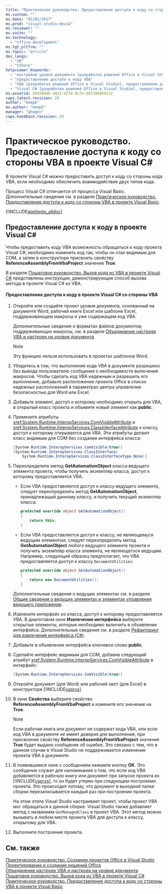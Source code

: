 ```yaml
---
title: "Практическое руководство. Предоставление доступа к коду со стороны VBA в проекте Visual C# | Microsoft Docs"
ms.custom: ""
ms.date: "02/02/2017"
ms.prod: "visual-studio-dev14"
ms.reviewer: ""
ms.suite: ""
ms.technology: 
  - "office-development"
ms.tgt_pltfrm: ""
ms.topic: "article"
dev_langs: 
  - "VB"
  - "CSharp"
helpviewer_keywords: 
  - "настройки уровня документа [разработка решений Office в Visual Studio], предоставление доступа к коду"
  - "предоставление доступа к коду VBA"
  - "VBA [разработка решений Office в Visual Studio], предоставление доступа к коду (настройки уровня документа)"
  - "Visual C# [разработка решений Office в Visual Studio], предоставление доступа к коду VBA"
ms.assetid: 56d5894b-4823-42f4-8c7e-d8739b859c52
caps.latest.revision: 25
author: "kempb"
ms.author: "kempb"
manager: "ghogen"
caps.handback.revision: 24
---
```

# Практическое руководство. Предоставление доступа к коду со стороны VBA в проекте Visual C# #
  В проекте Visual C\# можно предоставить доступ к коду со стороны кода VBA, если необходимо обеспечить взаимодействие двух типов кода.  
  
 Процесс Visual C\# отличается от процесса Visual Basic.  Дополнительные сведения см. в разделе [Практическое руководство. Предоставление доступа к коду со стороны VBA в проекте Visual Basic](../vsto/how-to-expose-code-to-vba-in-a-visual-basic-project.md).  
  
 [!INCLUDE[appliesto_alldoc](../vsto/includes/appliesto-alldoc-md.md)]  
  
## Предоставление доступа к коду в проекте Visual C\#  
 Чтобы предоставить коду VBA возможность обращаться к коду проекта Visual C\#, необходимо изменить код так, чтобы он стал видимым для COM, а затем в конструкторе присвоить свойству **ReferenceAssemblyFromVbaProject** значение **True**.  
  
 В разделе [Пошаговое руководство. Вызов кода из VBA в проекте Visual C&#35;](../vsto/walkthrough-calling-code-from-vba-in-a-visual-csharp-project.md) представлены инструкции, демонстрирующие способ вызова метода в проекте Visual C\# из VBA.  
  
#### Предоставление доступа к коду в проекте Visual C\# со стороны VBA  
  
1.  Откройте или создайте проект уровня документа, основанный на документе Word, рабочей книге Excel или шаблоне Excel, поддерживающем макросы и уже содержащем код VBA.  
  
     Дополнительные сведения о форматах файлов документов, поддерживающих макросы, см. в разделе [Объединение настроек VBA и настроек на уровне документа](../vsto/combining-vba-and-document-level-customizations.md).  
  
    > [!NOTE]  
    >  Эту функцию нельзя использовать в проектах шаблонов Word.  
  
2.  Убедитесь в том, что выполнение кода VBA в документе разрешено без вывода пользователю сообщения о необходимости включения макросов.  Чтобы сделать код VBA надежным и разрешить его выполнение, добавьте расположение проекта Office в список надежных расположений в параметрах центра управления безопасностью для Word или Excel.  
  
3.  Добавьте элемент, доступ к которому необходимо открыть для VBA, в открытый класс проекта и объявите новый элемент как **public**.  
  
4.  Примените атрибуты <xref:System.Runtime.InteropServices.ComVisibleAttribute> и <xref:System.Runtime.InteropServices.ClassInterfaceAttribute> к классу, доступ к которому открывается для VBA.  Эти атрибуты делают класс видимым для COM без создания интерфейса класса:  
  
    ```csharp  
    [System.Runtime.InteropServices.ComVisible(true)]  
    [System.Runtime.InteropServices.ClassInterface(  
        System.Runtime.InteropServices.ClassInterfaceType.None)]  
    ```  
  
5.  Переопределите метод **GetAutomationObject** класса ведущего элемента проекта, чтобы получить экземпляр класса, доступ к которому предоставляется VBA.  
  
    -   Если VBA предоставляется доступ к классу ведущего элемента, следует переопределить метод **GetAutomationObject**, принадлежащий данному классу, и получить текущий экземпляр класса:  
  
        ```csharp  
        protected override object GetAutomationObject()  
        {  
            return this;  
        }  
        ```  
  
    -   Если VBA предоставляется доступ к классу, не являющемуся ведущим элементом, следует переопределить метод **GetAutomationObject** любого ведущего элемента проекта и получить экземпляр класса элемента, не являющегося ведущим.  Например, следующий образец предполагает, что VBA предоставляется доступ к классу `DocumentUtilities`:  
  
        ```csharp  
        protected override object GetAutomationObject()  
        {  
            return new DocumentUtilities();  
        }  
        ```  
  
     Дополнительные сведения о ведущих элементах см. в разделе [Общие сведения о ведущих элементах и элементах управления ведущего приложения](../vsto/host-items-and-host-controls-overview.md).  
  
6.  Извлеките интерфейс из класса, доступ к которому предоставляется VBA.  В диалоговом окне **Извлечение интерфейса** выберите открытые элементы, которые необходимо включить в объявление интерфейса.  Дополнительные сведения см. в разделе [Рефакторинг для извлечения интерфейса &#40;C&#35;&#41;](../csharp-ide/extract-interface-refactoring-csharp.md).  
  
7.  Добавьте в объявление интерфейса ключевое слово **public**.  
  
8.  Сделайте интерфейс видимым для COM, добавив следующий атрибут <xref:System.Runtime.InteropServices.ComVisibleAttribute> в интерфейс:  
  
    ```csharp  
    [System.Runtime.InteropServices.ComVisible(true)]  
    ```  
  
9. Откройте документ \(для Word\) или рабочий лист \(для Excel\) в конструкторе [!INCLUDE[vsprvs](../sharepoint/includes/vsprvs-md.md)].  
  
10. В окне **Свойства** выберите свойство **ReferenceAssemblyFromVbaProject** и измените его значение на **True**.  
  
    > [!NOTE]  
    >  Если рабочая книга или документ не содержат кода VBA, или если код VBA в документе не имеет доверия для выполнения, при присвоении свойству **ReferenceAssemblyFromVbaProject** значения **True** будет выдано сообщение об ошибке.  Это связано с тем, что в данном случае в Visual Studio не поддерживается изменение проекта VBA в документе.  
  
11. В появившимся окне с сообщением нажмите кнопку **ОК**.  Это сообщение служит для напоминания о том, что если код VBA добавляется в рабочую книгу или документ при запуске проекта из [!INCLUDE[vsprvs](../sharepoint/includes/vsprvs-md.md)], то он будет утерян при следующем построении проекта.  Это происходит потому, что документ в выходной папке сборки перезаписывается каждый раз при построении проекта.  
  
     На этом этапе Visual Studio настраивает проект, чтобы проект VBA мог обращаться к данной сборке.  Visual Studio также добавляет метод с названием `GetManagedClass` в проект VBA.  Этот метод можно вызывать в любом месте проекта VBA для доступа к классу, открытому для VBA.  
  
12. Выполните построение проекта.  
  
## См. также  
 [Практическое руководство. Создание проектов Office в Visual Studio](../vsto/how-to-create-office-projects-in-visual-studio.md)   
 [Проектирование и создание решений Office](../vsto/designing-and-creating-office-solutions.md)   
 [Объединение настроек VBA и настроек на уровне документа](../vsto/combining-vba-and-document-level-customizations.md)   
 [Пошаговое руководство. Вызов кода из VBA в проекте Visual C&#35;](../vsto/walkthrough-calling-code-from-vba-in-a-visual-csharp-project.md)   
 [Практическое руководство. Предоставление доступа к коду со стороны VBA в проекте Visual Basic](../vsto/how-to-expose-code-to-vba-in-a-visual-basic-project.md)  
  
  